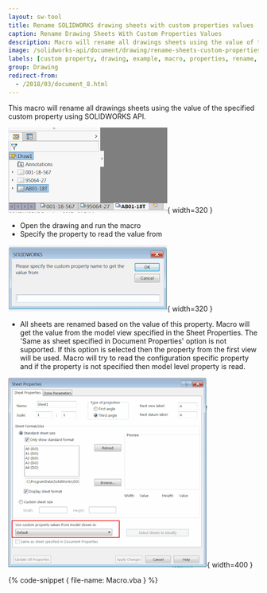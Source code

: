 ```yaml
---
layout: sw-tool
title: Rename SOLIDWORKS drawing sheets with custom properties values
caption: Rename Drawing Sheets With Custom Properties Values
description: Macro will rename all drawings sheets using the value of the specified custom property using SOLIDWORKS API
image: /solidworks-api/document/drawing/rename-sheets-custom-properties-values/drw-sheets.png
labels: [custom property, drawing, example, macro, properties, rename, sheet, solidworks api, vba]
group: Drawing
redirect-from:
  - /2018/03/document_8.html
---
```

This macro will rename all drawings sheets using the value of the specified custom property using SOLIDWORKS API.

![List of sheets in the drawing](drw-sheets.png){ width=320 }

* Open the drawing and run the macro
* Specify the property to read the value from

![Popup form for property name input](get-prp-name.png){ width=320 }

* All sheets are renamed based on the value of this property. Macro will get the value from the model view specified in the Sheet Properties.
The 'Same as sheet specified in Document Properties'  option is not supported.
If this option is selected then the property from the first view will be used.
Macro will try to read the configuration specific property and if the property is not specified then model level property is read.

![Use custom properties value from model option in the sheet properties](use-custom-prps-from-view-sheet-property.png){ width=400 }

{% code-snippet { file-name: Macro.vba } %}
